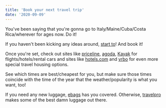 ```yaml
---
title: 'Book your next travel trip'
date: '2020-09-09'
---
```


You've been saying that you're gonna go to Italy/Maine/Cuba/Costa Rica/wherever for ages now. Do it!

If you haven't been kicking any ideas around, [start to](https://www.whatshouldidotonight.com/posts/anyone/free/plan-your-next-travel)! And book it!

Once you're set, check out sites like [priceline](https://www.priceline.com/), [agoda](https://www.agoda.com), [Kayak](https://www.kayak.com/) for flights/hotels/rental cars and sites like [hotels.com](https://wwww.hotels.com/) and [vrbo](https://www.vrbo.com/) for even more special travel housing options.

See which times are best/cheapest for you, but make sure those times coincide with the time of the year that the weather/popularity is what you want, too!

If you need any new luggage, [ebags](https://www.ebags.com/) has you covered. Otherwise, [travelpro](https://www.travelpro.com/) makes some of the best damn luggage out there.